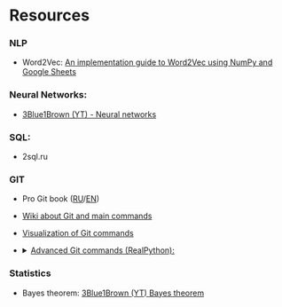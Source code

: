 # Resources
### NLP  
- Word2Vec: [An implementation guide to Word2Vec using NumPy and Google Sheets](https://towardsdatascience.com/an-implementation-guide-to-word2vec-using-numpy-and-google-sheets-13445eebd281)

### Neural Networks:
- [3Blue1Brown (YT) - Neural networks](https://www.youtube.com/playlist?list=PLZHQObOWTQDNU6R1_67000Dx_ZCJB-3pi)

### SQL:
- 2sql.ru 

### GIT
- Pro Git book ([RU](https://git-scm.com/book/ru/v2)/[EN](https://git-scm.com/book/en/v2)) 
- [Wiki about Git and main commands](http://www-cs-students.stanford.edu/~blynn/gitmagic/intl/ru/)
- [Visualization of Git commands](https://learngitbranching.js.org/?NODEMO=&locale=ru_RU)


- []()<details><summary>[Advanced Git commands (RealPython):](https://realpython.com/advanced-git-for-pythonistas/)</summary>

  * Revision (Relative Referencing,Revision Ranges)
  * Handling Interruptions: git stash (git stash save and git stash pop, git stash list, git stash show, git stash pop vs. git stash apply, git stash drop, git stash Example: Pulling Into a Dirty Tree)
  * Comparing Revisions: git diff
  * git difftool
  * Changing History (git commit --amend, git rebase, git pull -r, git rebase -i, git revert vs. git reset: Cleaning Up, git clean)
  * Resolving Merge Conflicts (diff3 Format, git mergetool)

</details>

### Statistics
- Bayes theorem: [3Blue1Brown (YT) Bayes theorem](https://www.youtube.com/watch?v=HZGCoVF3YvM)